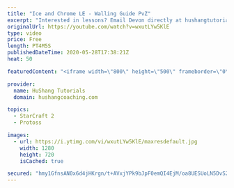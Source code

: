 ```yaml
---
title: "Ice and Chrome LE - Walling Guide PvZ"
excerpt: "Interested in lessons? Email Devon directly at hushangtutorials@outlook.com ------------------------------------------------------------------------------------------------------- Want to support HuShang Tutorials directly? Patreon is a website where you can contribute a monthly donation that will help"
originalUrl: https://youtube.com/watch?v=wxutLYw5KlE
type: video
price: Free
length: PT4M5S
publishedDateTime: 2020-05-28T17:38:21Z
heat: 50

featuredContent: "<iframe width=\"800\" height=\"500\" frameborder=\"0\" src=\"https://www.youtube.com/embed/wxutLYw5KlE\" allow=\"accelerometer; autoplay; encrypted-media; gyroscope; picture-in-picture\" allowfullscreen></iframe>"

provider:
  name: HuShang Tutorials
  domain: hushangcoaching.com

topics:
  - StarCraft 2
  - Protoss

images:
  - url: https://i.ytimg.com/vi/wxutLYw5KlE/maxresdefault.jpg
    width: 1280
    height: 720
    isCached: true

secured: "hmy1GfnsAN0x6d4jHKrgn/t+AVxjYPk9bJpF0emQI4EjM/oa8UESUoLN5DvS2TKuoqGcJW1P9gdSpwg3kZSvukkCqTo8PlMJxdRLuVLHlU6bVzTwqCSDfmbB7+UNvIpSGJeGAlWheNehx2cvinaEe09prMVrp9WUkTsz4RFdhlGFrZb9k45EPEzXn6PN1M9ZSDVsjXyfXRB2hHdQPczzojSSew1G15pTY+hI8HXLNqqmt/2JeS/QK/lIPV6rQSR4ddgN/OVO9dHr5X0s6MNB+Dq/Kq+Wsd/TP6wNfThM39w5z3I+45B6qshcT7QyhDUrrPeymkEohtPta58n67uhWVDUioQIoEHMG/tHOZ0DSu4S8C7geaYW8fqPgu2lHVXKeSo6OiUR6z5s4Zomw9Gxpo1tDtvmJP8aw9Oz9G2zopE=;gzfxWz8a8P5Q6fK2xo/S0A=="
---
```


